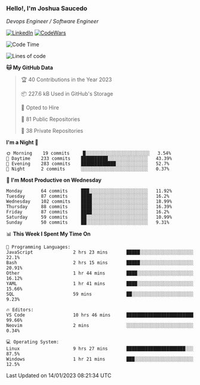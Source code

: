 ### Hello!, I'm Joshua Saucedo
*Devops Engineer / Software Engineer*  

[![LinkedIn](https://img.shields.io/badge/LinkedIn-0073b1?logo=linkedin&style=flat-square&logoColor=white)](https://www.linkedin.com/in/joshua-nathanael-saucedo-uriarte-bb0336169/)
[![CodeWars](https://www.codewars.com/users/joshuansu0897/badges/micro)](https://www.codewars.com/users/joshuansu0897)

<!--START_SECTION:waka-->
![Code Time](http://img.shields.io/badge/Code%20Time-339%20hrs%2050%20mins-blue)

![Lines of code](https://img.shields.io/badge/From%20Hello%20World%20I%27ve%20Written-1%20Million%20lines%20of%20code-blue)

**🐱 My GitHub Data** 

> 🏆 40 Contributions in the Year 2023
 > 
> 📦 227.6 kB Used in GitHub's Storage 
 > 
> 💼 Opted to Hire
 > 
> 📜 81 Public Repositories 
 > 
> 🔑 38 Private Repositories  
 > 
**I'm a Night 🦉** 

```text
🌞 Morning    19 commits     █░░░░░░░░░░░░░░░░░░░░░░░░   3.54% 
🌆 Daytime    233 commits    ██████████░░░░░░░░░░░░░░░   43.39% 
🌃 Evening    283 commits    █████████████░░░░░░░░░░░░   52.7% 
🌙 Night      2 commits      ░░░░░░░░░░░░░░░░░░░░░░░░░   0.37%

```
📅 **I'm Most Productive on Wednesday** 

```text
Monday       64 commits     ███░░░░░░░░░░░░░░░░░░░░░░   11.92% 
Tuesday      87 commits     ████░░░░░░░░░░░░░░░░░░░░░   16.2% 
Wednesday    102 commits    ████░░░░░░░░░░░░░░░░░░░░░   18.99% 
Thursday     88 commits     ████░░░░░░░░░░░░░░░░░░░░░   16.39% 
Friday       87 commits     ████░░░░░░░░░░░░░░░░░░░░░   16.2% 
Saturday     59 commits     ██░░░░░░░░░░░░░░░░░░░░░░░   10.99% 
Sunday       50 commits     ██░░░░░░░░░░░░░░░░░░░░░░░   9.31%

```


📊 **This Week I Spent My Time On** 

```text
💬 Programming Languages: 
JavaScript               2 hrs 23 mins       █████░░░░░░░░░░░░░░░░░░░░   22.1% 
Bash                     2 hrs 15 mins       █████░░░░░░░░░░░░░░░░░░░░   20.91% 
Other                    1 hr 44 mins        ████░░░░░░░░░░░░░░░░░░░░░   16.12% 
YAML                     1 hr 41 mins        ████░░░░░░░░░░░░░░░░░░░░░   15.66% 
SQL                      59 mins             ██░░░░░░░░░░░░░░░░░░░░░░░   9.23%

🔥 Editors: 
VS Code                  10 hrs 46 mins      █████████████████████████   99.66% 
Neovim                   2 mins              ░░░░░░░░░░░░░░░░░░░░░░░░░   0.34%

💻 Operating System: 
Linux                    9 hrs 27 mins       ██████████████████████░░░   87.5% 
Windows                  1 hr 21 mins        ███░░░░░░░░░░░░░░░░░░░░░░   12.5%

```


 Last Updated on 14/01/2023 08:21:34 UTC
<!--END_SECTION:waka-->

